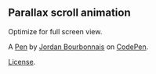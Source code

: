 Parallax scroll animation
-------------------------
Optimize for full screen view.

A [Pen](https://codepen.io/chiefwebofficer/pen/PoaWoVq) by [Jordan Bourbonnais](https://codepen.io/chiefwebofficer) on [CodePen](https://codepen.io).

[License](https://codepen.io/license/pen/PoaWoVq).